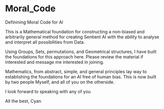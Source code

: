 # Moral_Code
Definining Moral Code for AI

This is a Mathematical foundation for constructing a non-biased and arbitrarily general method for creating Sentient AI 
with the ability to analyse and interpret all possibilities from Data.

Using Groups, Sets, permutations, and Geometrical structures, I have built the foundations for this approach here. Please review the material if
interested and message me interested in joining.

Mathematics, from abstract, simple, and general principles lay way to establishing the foundations for an AI free of human bias.
This is now built by two people Myself, and all of you on the otherside.

I look forward to speaking with any of you

All the best,
Cyan
